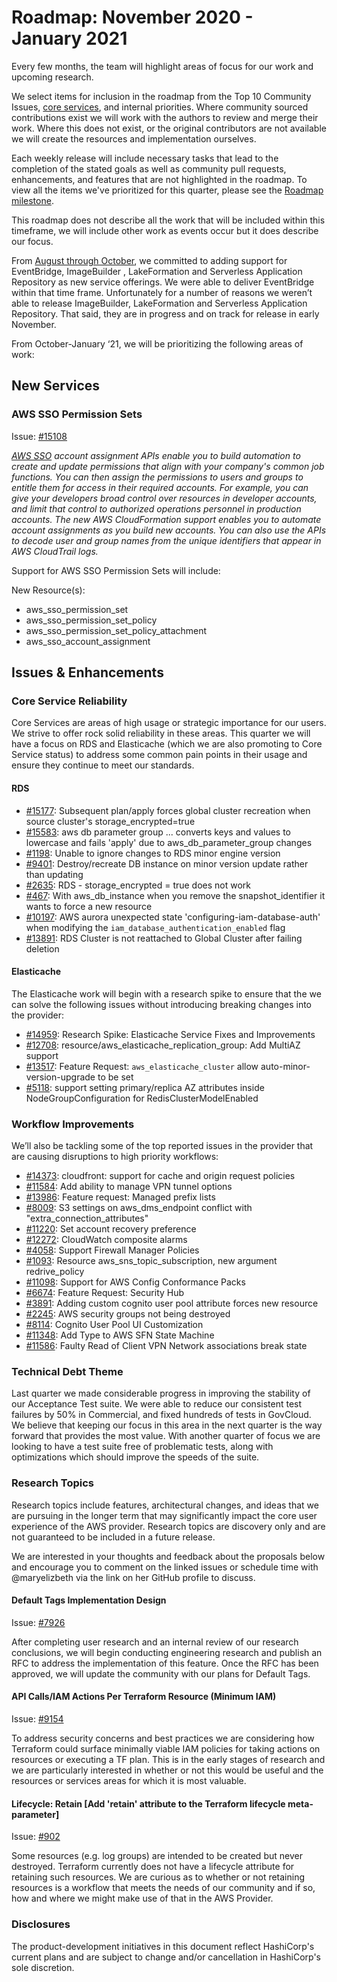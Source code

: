 # Roadmap:  November 2020 - January 2021

Every few months, the team will highlight areas of focus for our work and upcoming research.

We select items for inclusion in the roadmap from the Top 10 Community Issues, [core services](docs/CORE_SERVICES.md), and internal priorities. Where community sourced contributions exist we will work with the authors to review and merge their work. Where this does not exist, or the original contributors are not available we will create the resources and implementation ourselves.

Each weekly release will include necessary tasks that lead to the completion of the stated goals as well as community pull requests, enhancements, and features that are not highlighted in the roadmap. To view all the items we've prioritized for this quarter, please see the [Roadmap milestone](https://github.com/hashicorp/terraform-provider-aws/milestone/138).

This roadmap does not describe all the work that will be included within this timeframe, we will include other work as events occur but it does describe our focus.

From [August through October](docs/roadmaps/2020_August_to_October.md), we committed to adding support for EventBridge, ImageBuilder , LakeFormation and Serverless Application Repository as new service offerings. We were able to deliver EventBridge within that time frame. Unfortunately for a number of reasons we weren’t able to release ImageBuilder, LakeFormation and Serverless Application Repository. That said, they are in progress and on track for release in early November.

From October-January ‘21, we will be prioritizing the following areas of work:

## New Services

### AWS SSO Permission Sets
Issue: [#15108](https://github.com/terraform-providers/terraform-provider-aws/issues/15108)

_[AWS SSO](https://docs.aws.amazon.com/singlesignon/latest/APIReference/welcome.html) account assignment APIs enable you to build automation to create and update permissions that align with your company's common job functions. You can then assign the permissions to users and groups to entitle them for access in their required accounts. For example, you can give your developers broad control over resources in developer accounts, and limit that control to authorized operations personnel in production accounts. The new AWS CloudFormation support enables you to automate account assignments as you build new accounts. You can also use the APIs to decode user and group names from the unique identifiers that appear in AWS CloudTrail logs._

Support for AWS SSO Permission Sets will include:

New Resource(s):
- aws_sso_permission_set
- aws_sso_permission_set_policy
- aws_sso_permission_set_policy_attachment
- aws_sso_account_assignment

## Issues & Enhancements

### Core Service Reliability
Core Services are areas of high usage or strategic importance for our users. We strive to offer rock solid reliability in these areas. This quarter we will have a focus on RDS and Elasticache (which we are also promoting to Core Service status) to address some common pain points in their usage and ensure they continue to meet our standards.

#### RDS

- [#15177](https://github.com/terraform-providers/terraform-provider-aws/issues/15177): Subsequent plan/apply forces global cluster recreation when source cluster's storage_encrypted=true
- [#15583](https://github.com/terraform-providers/terraform-provider-aws/issues/15583):  aws db parameter group ... converts keys and values to lowercase and fails 'apply' due to aws_db_parameter_group changes
- [#1198](https://github.com/terraform-providers/terraform-provider-aws/issues/1198): Unable to ignore changes to RDS minor engine version
- [#9401](https://github.com/terraform-providers/terraform-provider-aws/issues/9401): Destroy/recreate DB instance on minor version update rather than updating
- [#2635](https://github.com/terraform-providers/terraform-provider-aws/issues/2635): RDS - storage_encrypted = true does not work
- [#467](https://github.com/terraform-providers/terraform-provider-aws/issues/467): With aws_db_instance when you remove the snapshot_identifier it wants to force a new resource
- [#10197](https://github.com/terraform-providers/terraform-provider-aws/issues/10197): AWS aurora unexpected state 'configuring-iam-database-auth' when modifying the `iam_database_authentication_enabled` flag
- [#13891](https://github.com/terraform-providers/terraform-provider-aws/issues/13891): RDS Cluster is not reattached to Global Cluster after failing deletion

#### Elasticache
The Elasticache work will begin with a research spike to ensure that the we can solve the following issues without introducing breaking changes into the provider:  

- [#14959](https://github.com/terraform-providers/terraform-provider-aws/issues/14959): Research Spike: Elasticache Service Fixes and Improvements
- [#12708](https://github.com/terraform-providers/terraform-provider-aws/issues/12708): resource/aws_elasticache_replication_group: Add MultiAZ support
- [#13517](https://github.com/terraform-providers/terraform-provider-aws/issues/13517): Feature Request: `aws_elasticache_cluster` allow auto-minor-version-upgrade to be set
- [#5118](https://github.com/terraform-providers/terraform-provider-aws/issues/5118): support setting primary/replica AZ attributes inside NodeGroupConfiguration for RedisClusterModelEnabled

### Workflow Improvements

We’ll also be tackling some of the top reported issues in the provider that are causing disruptions to high priority workflows: 

- [#14373](https://github.com/terraform-providers/terraform-provider-aws/issues/14373): cloudfront: support for cache and origin request policies
- [#11584](https://github.com/terraform-providers/terraform-provider-aws/issues/11584): Add ability to manage VPN tunnel options
- [#13986](https://github.com/terraform-providers/terraform-provider-aws/issues/13986): Feature request: Managed prefix lists
- [#8009](https://github.com/terraform-providers/terraform-provider-aws/issues/8009): S3 settings on aws_dms_endpoint conflict with "extra_connection_attributes"
- [#11220](https://github.com/terraform-providers/terraform-provider-aws/issues/11220): Set account recovery preference
- [#12272](https://github.com/terraform-providers/terraform-provider-aws/issues/12272): CloudWatch composite alarms
- [#4058](https://github.com/terraform-providers/terraform-provider-aws/issues/4058): Support Firewall Manager Policies
- [#1093](https://github.com/terraform-providers/terraform-provider-aws/issues/1093): Resource aws_sns_topic_subscription, new argument redrive_policy
- [#11098](https://github.com/terraform-providers/terraform-provider-aws/issues/11098): Support for AWS Config Conformance Packs
- [#6674](https://github.com/terraform-providers/terraform-provider-aws/issues/6674): Feature Request: Security Hub
- [#3891](https://github.com/terraform-providers/terraform-provider-aws/issues/3891): Adding custom cognito user pool attribute forces new resource
- [#2245](https://github.com/terraform-providers/terraform-provider-aws/issues/2245): AWS security groups not being destroyed
- [#8114](https://github.com/terraform-providers/terraform-provider-aws/issues/8114): Cognito User Pool UI Customization
- [#11348](https://github.com/terraform-providers/terraform-provider-aws/issues/11348): Add Type to AWS SFN State Machine
- [#11586](https://github.com/terraform-providers/terraform-provider-aws/issues/11586): Faulty Read of Client VPN Network associations break state

### Technical Debt Theme

Last quarter we made considerable progress in improving the stability of our Acceptance Test suite. We were able to reduce our consistent test failures by 50% in Commercial, and fixed hundreds of tests in GovCloud. We believe that keeping our focus in this area in the next quarter is the way forward that provides the most value. With another quarter of focus we are looking to have a test suite free of problematic tests, along with optimizations which should improve the speeds of the suite.

### Research Topics

Research topics include features, architectural changes, and ideas that we are pursuing in the longer term that may significantly impact the core user experience of the AWS provider. Research topics are discovery only and are not guaranteed to be included in a future release.

We are interested in your thoughts and feedback about the proposals below and encourage you to comment on the linked issues or schedule time with @maryelizbeth via the link on her GitHub profile to discuss.

#### Default Tags Implementation Design
Issue: [#7926](https://github.com/terraform-providers/terraform-provider-aws/issues/7926)

After completing user research and an internal review of our research conclusions, we will begin conducting engineering research and publish an RFC to address the implementation of this feature. Once the RFC has been approved, we will update the community with our plans for Default Tags. 

#### API Calls/IAM Actions Per Terraform Resource (Minimum IAM)
Issue: [#9154](https://github.com/terraform-providers/terraform-provider-aws/issues/9154)

To address security concerns and best practices we are considering how Terraform could surface minimally viable IAM policies for taking actions on resources or executing a TF plan. This is in the early stages of research and we are particularly interested in whether or not this would be useful and the resources or services areas for which it is most valuable.

#### Lifecycle: Retain [Add 'retain' attribute to the Terraform lifecycle meta-parameter]
Issue: [#902](https://github.com/terraform-providers/terraform-provider-aws/issues/902)

Some resources (e.g. log groups) are intended to be created but never destroyed. Terraform currently does not have a lifecycle attribute for retaining such resources. We are curious as to whether or not retaining resources is a workflow that meets the needs of our community and if so, how and where we might make use of that in the AWS Provider.

### Disclosures

The product-development initiatives in this document reflect HashiCorp's current plans and are subject to change and/or cancellation in HashiCorp's sole discretion.
